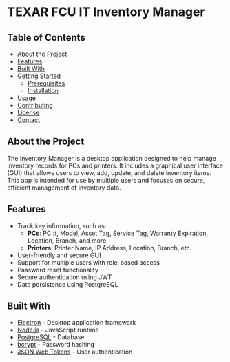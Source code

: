 # TEXAR FCU IT Inventory Manager

## Table of Contents
- [About the Project](#about-the-project)
- [Features](#features)
- [Built With](#built-with)
- [Getting Started](#getting-started)
  - [Prerequisites](#prerequisites)
  - [Installation](#installation)
- [Usage](#usage)
- [Contributing](#contributing)
- [License](#license)
- [Contact](#contact)

## About the Project
The Inventory Manager is a desktop application designed to help manage inventory records for PCs and printers. It includes a graphical user interface (GUI) that allows users to view, add, update, and delete inventory items. This app is intended for use by multiple users and focuses on secure, efficient management of inventory data.

## Features
- Track key information, such as:
  - **PCs**: PC #, Model, Asset Tag, Service Tag, Warranty Expiration, Location, Branch, and more
  - **Printers**: Printer Name, IP Address, Location, Branch, etc.
- User-friendly and secure GUI
- Support for multiple users with role-based access
- Password reset functionality
- Secure authentication using JWT
- Data persistence using PostgreSQL


## Built With
* [Electron](https://www.electronjs.org/) - Desktop application framework
* [Node.js](https://nodejs.org/) - JavaScript runtime
* [PostgreSQL](https://www.postgresql.org/) - Database
* [bcrypt](https://www.npmjs.com/package/bcrypt) - Password hashing
* [JSON Web Tokens](https://jwt.io/) - User authentication





